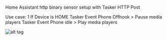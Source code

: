 
Home Assistant http binary sensor setup with Tasker HTTP Post

Use case: 1
If Device is HOME
Tasker Event Phone Offhook > Pause media players
Tasker Event Phone idle > Play media players


![alt tag](https://cloud.githubusercontent.com/assets/24735733/22168661/05270f66-df23-11e6-876b-bef5999d7edb.png)
